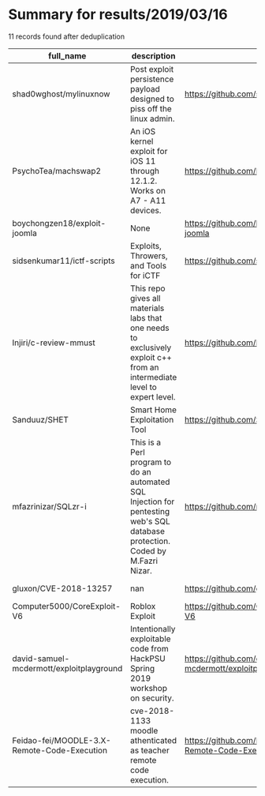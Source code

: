 
# Summary for results/2019/03/16
    
11 records found after deduplication

| full_name | description | html_url | matched_list | matched_count | pushed_at | size | stargazers_count | language | forks_count |
|---------------------------------------------|-------------------------------------------------------------------------------------------------------------------------------|----------------------------------------------------------------|---------------------------|-----------------|---------------------------|--------|--------------------|-------------|---------------|
| shad0wghost/mylinuxnow | Post exploit persistence payload designed to piss off the linux admin. | https://github.com/shad0wghost/mylinuxnow | ['exploit'] | 1 | 2019-03-16 17:03:34+00:00 | 15 | 0 | Python | 1 |
| PsychoTea/machswap2 | An iOS kernel exploit for iOS 11 through 12.1.2. Works on A7 - A11 devices. | https://github.com/PsychoTea/machswap2 | ['exploit'] | 1 | 2019-03-16 16:10:32+00:00 | 37 | 97 | Objective-C | 24 |
| boychongzen18/exploit-joomla | None | https://github.com/boychongzen18/exploit-joomla | ['exploit'] | 1 | 2019-03-16 05:57:35+00:00 | 947 | 2 | | 2 |
| sidsenkumar11/ictf-scripts | Exploits, Throwers, and Tools for iCTF | https://github.com/sidsenkumar11/ictf-scripts | ['exploit'] | 1 | 2019-03-16 00:24:40+00:00 | 10 | 0 | Python | 0 |
| Injiri/c-review-mmust | This repo gives all materials labs that one needs to exclusively exploit c++ from an intermediate level to expert level. | https://github.com/Injiri/c-review-mmust | ['exploit'] | 1 | 2019-03-16 12:27:32+00:00 | 2412 | 0 | C++ | 0 |
| Sanduuz/SHET | Smart Home Exploitation Tool | https://github.com/Sanduuz/SHET | ['exploit'] | 1 | 2019-03-16 19:20:51+00:00 | 8 | 2 | Python | 0 |
| mfazrinizar/SQLzr-i | This is a Perl program to do an automated SQL Injection for pentesting web's SQL database protection. Coded by M.Fazri Nizar. | https://github.com/mfazrinizar/SQLzr-i | ['exploit'] | 1 | 2019-03-16 15:25:39+00:00 | 12 | 9 | Perl | 2 |
| gluxon/CVE-2018-13257 | nan | https://github.com/gluxon/CVE-2018-13257 | ['cve-2'] | 1 | 2019-03-16 16:38:07+00:00 | 38 | 1 | JavaScript | 1 |
| Computer5000/CoreExploit-V6 | Roblox Exploit | https://github.com/Computer5000/CoreExploit-V6 | ['exploit'] | 1 | 2019-03-16 17:49:30+00:00 | 1 | 0 | | 0 |
| david-samuel-mcdermott/exploitplayground | Intentionally exploitable code from HackPSU Spring 2019 workshop on security. | https://github.com/david-samuel-mcdermott/exploitplayground | ['exploit'] | 1 | 2019-03-16 22:59:42+00:00 | 3 | 1 | PHP | 0 |
| Feidao-fei/MOODLE-3.X-Remote-Code-Execution | cve-2018-1133 moodle athenticated as teacher remote code execution. | https://github.com/Feidao-fei/MOODLE-3.X-Remote-Code-Execution | ['remote code execution'] | 1 | 2019-03-16 15:19:35+00:00 | 8 | 0 | nan | 0 |
